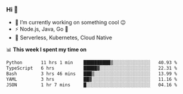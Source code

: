 ### Hi 👋

<!--
**nodejh/nodejh** is a ✨ _special_ ✨ repository because its `README.md` (this file) appears on your GitHub profile.

Here are some ideas to get you started:

- 🔭 I’m currently working on ...
- 🌱 I’m currently learning ...
- 👯 I’m looking to collaborate on ...
- 🤔 I’m looking for help with ...
- 💬 Ask me about ...
- 📫 How to reach me: ...
- 😄 Pronouns: ...
- ⚡ Fun fact: ...
-->

- 🔭 I’m currently working on something cool :wink:
- ⚡ Node.js, Java, Go :thought_balloon:
- 🤖 Serverless, Kubernetes, Cloud Native

📊 **This week I spent my time on**

<!--START_SECTION:waka-->

```txt
Python       11 hrs 1 min    ██████████▒░░░░░░░░░░░░░░   40.93 %
TypeScript   6 hrs           █████▓░░░░░░░░░░░░░░░░░░░   22.31 %
Bash         3 hrs 46 mins   ███▒░░░░░░░░░░░░░░░░░░░░░   13.99 %
YAML         3 hrs           ██▓░░░░░░░░░░░░░░░░░░░░░░   11.16 %
JSON         1 hr 7 mins     █░░░░░░░░░░░░░░░░░░░░░░░░   04.16 %
```

<!--END_SECTION:waka-->


<!--
:traffic_light: **Visitors**

![visitors](https://visitor-badge.glitch.me/badge?page_id=nodejh.nodejh)
-->
